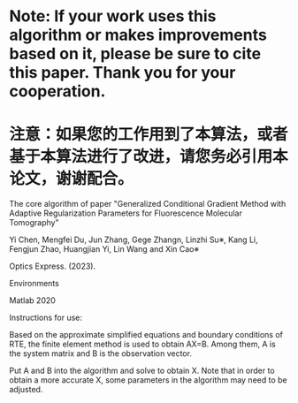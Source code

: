 # Note: If your work uses this algorithm or makes improvements based on it, please be sure to cite this paper. Thank you for your cooperation.

# 注意：如果您的工作用到了本算法，或者基于本算法进行了改进，请您务必引用本论文，谢谢配合。

The core algorithm of paper "Generalized Conditional Gradient Method with Adaptive Regularization Parameters for Fluorescence Molecular Tomography"

Yi Chen, Mengfei Du, Jun Zhang, Gege Zhangn, Linzhi Su※, Kang Li, Fengjun Zhao, Huangjian Yi, Lin Wang and Xin Cao※

Optics Express. (2023).

Environments

Matlab 2020

Instructions for use:

Based on the approximate simplified equations and boundary conditions of RTE, the finite element method is used to obtain AX=B. Among them, A is the system matrix and B is the observation vector.

Put A and B into the algorithm and solve to obtain X. Note that in order to obtain a more accurate X, some parameters in the algorithm may need to be adjusted.

